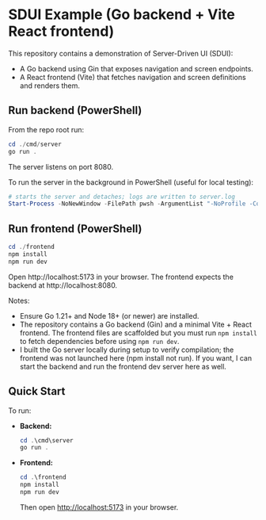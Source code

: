 # SDUI Example (Go backend + Vite React frontend)

This repository contains a demonstration of Server-Driven UI (SDUI):

- A Go backend using Gin that exposes navigation and screen endpoints.
- A React frontend (Vite) that fetches navigation and screen definitions and renders them.

## Run backend (PowerShell)

From the repo root run:

```powershell
cd ./cmd/server
go run .
```

The server listens on port 8080.

To run the server in the background in PowerShell (useful for local testing):

```powershell
# starts the server and detaches; logs are written to server.log
Start-Process -NoNewWindow -FilePath pwsh -ArgumentList "-NoProfile -Command cd ./cmd/server; go run . *> server.log 2>&1"
```

## Run frontend (PowerShell)

```powershell
cd ./frontend
npm install
npm run dev
```

Open http://localhost:5173 in your browser. The frontend expects the backend at http://localhost:8080.

Notes:
- Ensure Go 1.21+ and Node 18+ (or newer) are installed.
- The repository contains a Go backend (Gin) and a minimal Vite + React frontend. The frontend files are scaffolded but you must run `npm install` to fetch dependencies before using `npm run dev`.
- I built the Go server locally during setup to verify compilation; the frontend was not launched here (npm install not run). If you want, I can start the backend and run the frontend dev server here as well.


## Quick Start

To run:

- **Backend:**  
    ```powershell
    cd .\cmd\server
    go run .
    ```

- **Frontend:**  
    ```powershell
    cd .\frontend
    npm install
    npm run dev
    ```
    Then open [http://localhost:5173](http://localhost:5173) in your browser.